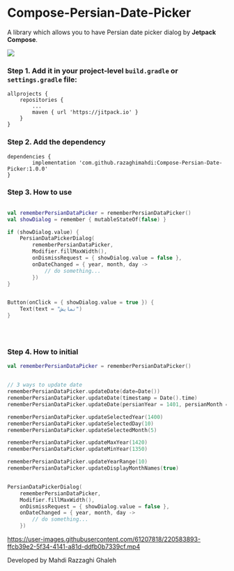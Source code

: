 # Compose-Persian-Date-Picker

A library which allows you to have Persian date picker dialog by **Jetpack Compose**.

[![](https://jitpack.io/v/razaghimahdi/Compose-Persian-Date-Picker.svg)](https://jitpack.io/#razaghimahdi/Compose-Persian-Date-Picker)

### Step 1. Add it in your project-level `build.gradle` or `settings.gradle` file:

	allprojects {
		repositories {
			...
			maven { url 'https://jitpack.io' }
		}
	}

### Step 2. Add the dependency

	dependencies {
	        implementation 'com.github.razaghimahdi:Compose-Persian-Date-Picker:1.0.0'
	} 

### Step 3. How to use

```kotlin

val rememberPersianDataPicker = rememberPersianDataPicker()
val showDialog = remember { mutableStateOf(false) }

if (showDialog.value) {
    PersianDataPickerDialog(
        rememberPersianDataPicker,
        Modifier.fillMaxWidth(),
        onDismissRequest = { showDialog.value = false },
        onDateChanged = { year, month, day ->
            // do something...
        })
}


Button(onClick = { showDialog.value = true }) {
    Text(text = "نمایش")
}





```

### Step 4. How to initial

```Kotlin
val rememberPersianDataPicker = rememberPersianDataPicker()


// 3 ways to update date
rememberPersianDataPicker.updateDate(date=Date())
rememberPersianDataPicker.updateDate(timestamp = Date().time)
rememberPersianDataPicker.updateDate(persianYear = 1401, persianMonth = 12, persianDay = 20)

rememberPersianDataPicker.updateSelectedYear(1400)
rememberPersianDataPicker.updateSelectedDay(10)
rememberPersianDataPicker.updateSelectedMonth(5)

rememberPersianDataPicker.updateMaxYear(1420)
rememberPersianDataPicker.updateMinYear(1350)

rememberPersianDataPicker.updateYearRange(10)
rememberPersianDataPicker.updateDisplayMonthNames(true)


PersianDataPickerDialog(
    rememberPersianDataPicker,
    Modifier.fillMaxWidth(),
    onDismissRequest = { showDialog.value = false },
    onDateChanged = { year, month, day ->
        // do something...
    })

```


https://user-images.githubusercontent.com/61207818/220583893-ffcb39e2-5f34-4141-a81d-ddfb0b7339cf.mp4


Developed by Mahdi Razzaghi Ghaleh
